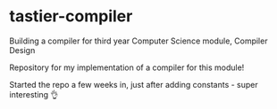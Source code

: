 # tastier-compiler
Building a compiler for third year Computer Science module, Compiler Design


Repository for my implementation of a compiler for this module!

Started the repo a few weeks in, just after adding constants - super interesting 👌
